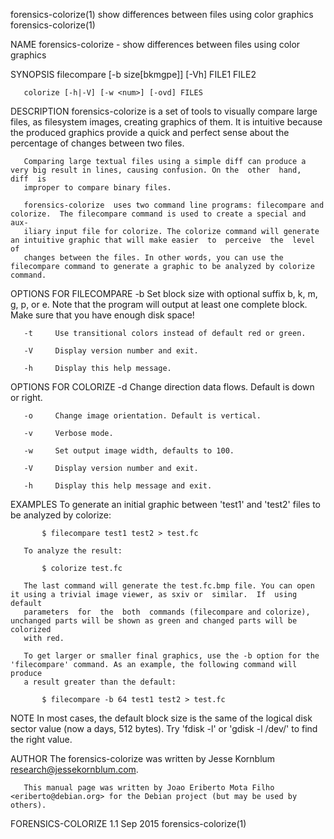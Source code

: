 forensics-colorize(1)                           show differences between files using color graphics                          forensics-colorize(1)

NAME
       forensics-colorize - show differences between files using color graphics

SYNOPSIS
       filecompare [-b size[bkmgpe]] [-Vh] FILE1 FILE2

       colorize [-h|-V] [-w <num>] [-ovd] FILES

DESCRIPTION
       forensics-colorize  is  a  set  of  tools to visually compare large files, as filesystem images, creating graphics of them. It is intuitive
       because the produced graphics provide a quick and perfect sense about the percentage of changes between two files.

       Comparing large textual files using a simple diff can produce a very big result in lines, causing confusion. On the  other  hand,  diff  is
       improper to compare binary files.

       forensics-colorize  uses two command line programs: filecompare and colorize.  The filecompare command is used to create a special and aux‐
       iliary input file for colorize. The colorize command will generate an intuitive graphic that will make easier  to  perceive  the  level  of
       changes between the files. In other words, you can use the filecompare command to generate a graphic to be analyzed by colorize command.

OPTIONS FOR FILECOMPARE
       -b     Set  block  size  with optional suffix b, k, m, g, p, or e. Note that the program will output at least one complete block. Make sure
              that you have enough disk space!

       -t     Use transitional colors instead of default red or green.

       -V     Display version number and exit.

       -h     Display this help message.

OPTIONS FOR COLORIZE
       -d     Change direction data flows. Default is down or right.

       -o     Change image orientation. Default is vertical.

       -v     Verbose mode.

       -w     Set output image width, defaults to 100.

       -V     Display version number and exit.

       -h     Display this help message and exit.

EXAMPLES
       To generate an initial graphic between 'test1' and 'test2' files to be analyzed by colorize:

           $ filecompare test1 test2 > test.fc

       To analyze the result:

           $ colorize test.fc

       The last command will generate the test.fc.bmp file. You can open it using a trivial image viewer, as sxiv or  similar.  If  using  default
       parameters  for  the  both  commands (filecompare and colorize), unchanged parts will be shown as green and changed parts will be colorized
       with red.

       To get larger or smaller final graphics, use the -b option for the 'filecompare' command. As an example, the following command will produce
       a result greater than the default:

           $ filecompare -b 64 test1 test2 > test.fc

NOTE
       In  most  cases,  the  default block size is the same of the logical disk sector value (now a days, 512 bytes). Try 'fdisk -l' or 'gdisk -l
       /dev/<disk>' to find the right value.

AUTHOR
       The forensics-colorize was written by Jesse Kornblum <research@jessekornblum.com>.

       This manual page was written by Joao Eriberto Mota Filho <eriberto@debian.org> for the Debian project (but may be used by others).

FORENSICS-COLORIZE 1.1                                               Sep 2015                                                forensics-colorize(1)
